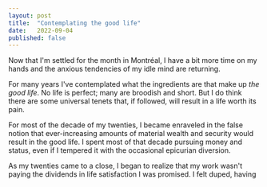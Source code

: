 ```yaml
---
layout: post
title:  "Contemplating the good life"
date:   2022-09-04
published: false
---
```


Now that I'm settled for the month in Montréal, I have a bit more time on
my hands and the anxious tendencies of my idle mind are returning.

For many years I've contemplated what the ingredients are that make up
_the good life_. No life is perfect; many are broodish and short. But I do
think there are some universal tenets that, if followed, will result in
a life worth its pain.

For most of the decade of my twenties, I became enraveled in the false
notion that ever-increasing amounts of material wealth and security would
result in the good life. I spent most of that decade pursuing money and
status, even if I tempered it with the occasional epicurian diversion.

As my twenties came to a close, I began to realize that my work wasn't
paying the dividends in life satisfaction I was promised. I felt duped,
having 
